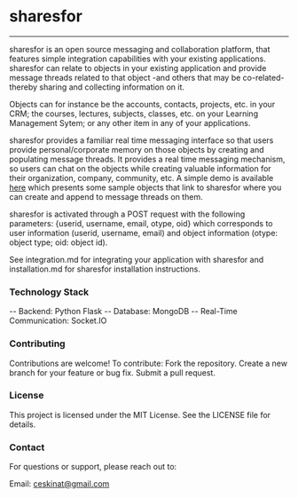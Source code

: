 # sharesfor
---
sharesfor is an open source messaging and collaboration platform, that features simple integration capabilities with your existing applications. 
sharesfor can relate to objects in your existing application and provide message threads related to that object -and others that may be co-related- thereby sharing and collecting information on it.

Objects can for instance be the accounts, contacts, projects, etc. in your CRM; the courses, lectures, subjects, classes, etc. on your Learning Management Sytem;  or any other item in any of your applications.

sharesfor provides a familiar real time messaging interface so that users provide personal/corporate memory on those objects by creating and populating message threads. It provides a real time messaging mechanism, so users can chat on the objects while creating valuable information for their organization, company, community, etc. A simple demo is available  [here](https://s4s4demo.pluralist.team) which presents some sample objects that link to sharesfor where you can create and append to message threads on them. 

sharesfor is activated through a POST request with the following parameters:
{userid, username, email, otype, oid}
which corresponds to user information (userid, username, email) and object information (otype: object type; oid: object id). 

See integration.md for integrating your application with sharesfor and installation.md for sharesfor installation instructions.


### Technology Stack
-- Backend: Python Flask
-- Database: MongoDB
-- Real-Time Communication: Socket.IO


### Contributing
Contributions are welcome! To contribute:
	Fork the repository.
	Create a new branch for your feature or bug fix.
	Submit a pull request.

### License
This project is licensed under the MIT License. See the LICENSE file for details.

### Contact

For questions or support, please reach out to:

Email: ceskinat@gmail.com




